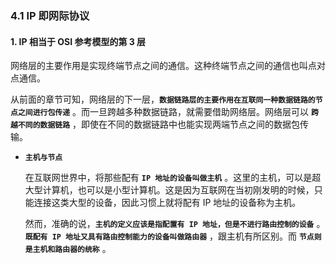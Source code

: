 ### 4.1 IP 即网际协议

#### 1. IP 相当于 OSI 参考模型的第 3 层

网络层的主要作用是实现终端节点之间的通信。这种终端节点之间的通信也叫点对点通信。

从前面的章节可知，网络层的下一层，**`数据链路层的主要作用在互联同一种数据链路的节点之间进行包传递`** 。而一旦跨越多种数据链路，就需要借助网络层。网络层可以 **`跨越不同的数据链路`** ，即使在不同的数据链路中也能实现两端节点之间的数据包传输。

* **`主机与节点`**

  在互联网世界中，将那些配有 **`IP 地址的设备叫做主机`** 。这里的主机，可以是超大型计算机，也可以是小型计算机。这是因为互联网在当初刚发明的时候，只能连接这类大型的设备，因此习惯上就将配有 IP 地址的设备称为主机。

  然而，准确的说，**`主机的定义应该是指配置有 IP 地址，但是不进行路由控制的设备`** 。**`既配有 IP 地址又具有路由控制能力的设备叫做路由器`** ，跟主机有所区别。而 **`节点则是主机和路由器的统称`** 。
